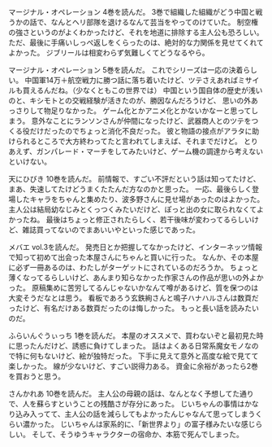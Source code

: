 マージナル・オペレーション 4巻を読んだ。
3巻で組織した組織がどう中国と戦うかの話で、なんとヘリ部隊を退けるなんて芸当をやってのけていた。
制空権の強さというのがよくわかったけど、それを地道に排除する主人公も恐ろしい。
ただ、最後に手痛いしっぺ返しをくらったのは、絶対的な力関係を見せてくれてよかった。
ジブリールは相変わらず気難しくてどうなるやら。

マージナル・オペレーション 5巻を読んだ。
これでシリーズは一応の決着らしい。
中国軍14万＋航空戦力に勝つ話に落ち着いたけど、ツテさえあればミサイルも買えるんだね。（少なくともこの世界では）
中国という国自体の歴史が浅いのと、キシモトとの交戦経験が活きたのが、勝因なんだろうけど、
思いの外あっさりして物足りなかった。
ゲーム化とかアニメ化とかないかなーと思ってしまう。
意外なことにランソンさんが仲間になったけど、武器商人とのツテをつくる役だけだったのでちょっと消化不良だった。
彼と物語の接点がアラタに助けられるところで大方終わってたと言われてしまえば、それまでだけど。
とりあえず、ガンパレード・マーチをしてみたいけど、ゲーム機の調達から考えないといけない。

天にひびき 10巻を読んだ。
前情報で、すごい不評だという話は知ってたけど、まあ、失速してたけどうまくたたんだ方なのかと思った。
一応、最後らしく登場したキャラをちゃんと集めたり、波多野さんに見せ場があったのはよかった。
主人公は結局幼なじみとくっつくみたいだけど、ぽっと出の女に取られなくてよかったね。
最後はちょっと修正されたらしく、若干後味が変わってるらしいけど、雑誌買ってないのでまあいいやといった感じであった。

メバエ vol.3を読んだ。
発売日とか把握してなかったけど、インターネッツ情報で知って初めて出会った本屋さんにちゃんと買いに行った。
なんか、その本屋に必ず一冊あるのは、わたしがターゲットにされているのだろうか。
ちょっと薄くなってるらしいけど、あんまり知らなかった作家さんの作品が思いの外よかった。
原稿集めに苦労してるんじゃないかなんて噂があるけど、質を保つのは大変そうだなとは思う。
看板であろう玄鉄絢さんと鳴子ハナハルさんは数頁だったけど、有名だけある数頁だったのは悔しかった。
もっと長い話を読みたいのだ。

ふらいんぐうぃっち 1巻を読んだ。
本屋のオススメで、買わないぞと最初見た時に思ったんだけど、誘惑に負けてしまった。
話はよくある日常系魔女モノなので特に何もないけど、絵が独特だった。
下手に見えて意外と高度な絵で見てて楽しかった。
線が少ないけど、すごい説得力ある。
資金に余裕があったら2巻を買おうと思う。

さんかれあ 10巻を読んだ。
主人公の母親の話は、なんとなく予想してた通りで、人を蘇らすということの残酷さが存分にあった。
じいちゃんの事情はかなり込み入ってて、主人公の話を減らしてもよかったんじゃなんて思ってしまうくらい濃かった。
じいちゃんは家系的に、「新世界より」の富子様みたいな感じらしい。
そして、そうゆうキャラクターの宿命か、本筋で死んでしまった。
